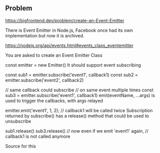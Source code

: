 ## Problem
https://bigfrontend.dev/problem/create-an-Event-Emitter

There is Event Emitter in Node.js, Facebook once had its own implementation but now it is archived.

https://nodejs.org/api/events.html#events_class_eventemitter

You are asked to create an Event Emitter Class

const emitter = new Emitter()
It should support event subscribing

const sub1  = emitter.subscribe('event1', callback1)
const sub2 = emitter.subscribe('event2', callback2)

// same callback could subscribe 
// on same event multiple times
const sub3 = emitter.subscribe('event1', callback1)
emit(eventName, ...args) is used to trigger the callbacks, with args relayed

emitter.emit('event1', 1, 2);
// callback1 will be called twice
Subscription returned by subscribe() has a release() method that could be used to unsubscribe

sub1.release()
sub3.release()
// now even if we emit 'event1' again, 
// callback1 is not called anymore

Source for this  
